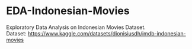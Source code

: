 # EDA-Indonesian-Movies

Exploratory Data Analysis on Indonesian Movies Dataset. <br>
Dataset: https://www.kaggle.com/datasets/dionisiusdh/imdb-indonesian-movies
